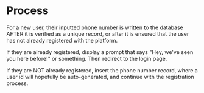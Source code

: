 # Process
For a new user, their inputted phone number is written to the database AFTER it is verified as a unique record, or after it is ensured that the user has not already registered with the platform.

If they are already registered, display a prompt that says "Hey, we've seen you here before!" or something. Then redirect to the login page.

If they are NOT already registered, insert the phone number record, where a user id will hopefully be auto-generated, and continue with the registration process.